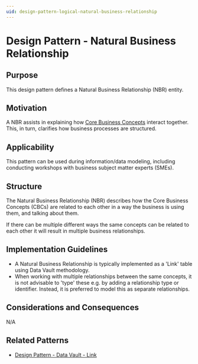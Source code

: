 ```yaml
---
uid: design-pattern-logical-natural-business-relationship
---
```


# Design Pattern - Natural Business Relationship

## Purpose

This design pattern defines a Natural Business Relationship (NBR) entity.

## Motivation

A NBR assists in explaining how [Core Business Concepts](xref:design-pattern-logical-core-business-concept) interact together. This, in turn, clarifies how business processes are structured.

## Applicability

This pattern can be used during information/data modeling, including conducting workshops with business subject matter experts (SMEs).

## Structure

The Natural Business Relationship (NBR) describes how the Core Business Concepts (CBCs) are related to each other in a way the business is using them, and talking about them.

If there can be multiple different ways the same concepts can be related to each other it will result in multiple business relationships.

## Implementation Guidelines

* A Natural Business Relationship is typically implemented as a 'Link' table using Data Vault methodology.
* When working with multiple relationships between the same concepts, it is not advisable to 'type' these e.g. by adding a relationship type or identifier. Instead, it is preferred to model this as separate relationships.

## Considerations and Consequences

N/A

## Related Patterns

* [Design Pattern - Data Vault - Link](xref:design-pattern-data-vault-link)
